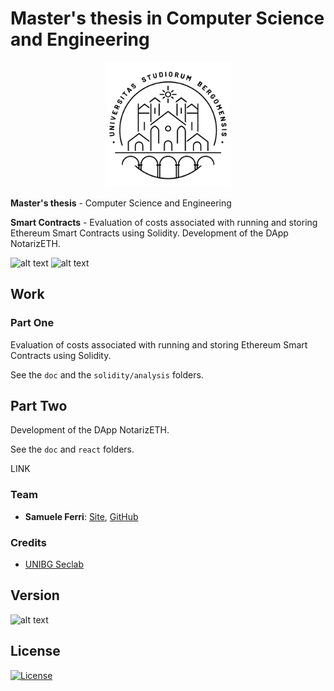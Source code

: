 # Master's thesis in Computer Science and Engineering

<p align="center">
<img src="https://github.com/samuelexferri/masterthesis/blob/master/images/unibg.jpg" width="200">
</p>

**Master's thesis** - Computer Science and Engineering

**Smart Contracts** - Evaluation of costs associated with running and storing Ethereum Smart Contracts using Solidity. Development of the DApp NotarizETH.

![alt text](https://img.shields.io/badge/Language-Italian-infomrmational?style=for-the-badge)
![alt text](https://img.shields.io/badge/Language-English-infomrmational?style=for-the-badge)

## Work

### Part One

Evaluation of costs associated with running and storing Ethereum Smart Contracts using Solidity.

See the `doc` and the `solidity/analysis` folders.

## Part Two

Development of the DApp NotarizETH.

See the `doc` and `react` folders.

LINK

### Team

-   **Samuele Ferri**: [Site](https://samuelexferri.com), [GitHub](https://github.com/samuelexferri)

### Credits

-   [UNIBG Seclab](https://seclab.unibg.it/)

## Version

![alt text](https://img.shields.io/badge/Version-1.0.0-blue.svg?style=for-the-badge)

## License

[![License](https://img.shields.io/badge/License-MIT_License-blue.svg?style=for-the-badge)](https://badges.mit-license.org)

